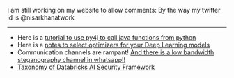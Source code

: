   I am still working on my website to allow comments: By the way my twitter id is @nisarkhanatwork

___
* Here is a [tutorial to use py4j to call java functions from python](py4j_guide.md)
* Here is a [notes to select optimizers for your Deep Learning models](notes_on_opt_alg.md)
* Communication channels are rampant! [And there is a low bandwidth steganography channel in whatsapp!!](whatsapp.md)
* [Taxonomy of Databricks AI Security Framework](tree.html)
